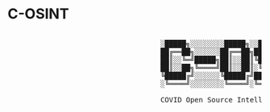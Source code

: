 # C-OSINT




 <pre>

                                    ░█████╗░░░░░░░░█████╗░░██████╗██╗███╗░░██╗████████╗
                                    ██╔══██╗░░░░░░██╔══██╗██╔════╝██║████╗░██║╚══██╔══╝
                                    ██║░░╚═╝█████╗██║░░██║╚█████╗░██║██╔██╗██║░░░██║░░░
                                    ██║░░██╗╚════╝██║░░██║░╚═══██╗██║██║╚████║░░░██║░░░
                                    ╚█████╔╝░░░░░░╚█████╔╝██████╔╝██║██║░╚███║░░░██║░░░
                                    ░╚════╝░░░░░░░░╚════╝░╚═════╝░╚═╝╚═╝░░╚══╝░░░╚═╝░░░

                                    COVID Open Source Intelligence Tool for the Dark Web

</pre>
